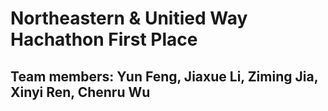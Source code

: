 # Northeastern & Unitied Way Hachathon First Place
## Team members: Yun Feng, Jiaxue Li, Ziming Jia, Xinyi Ren, Chenru Wu
